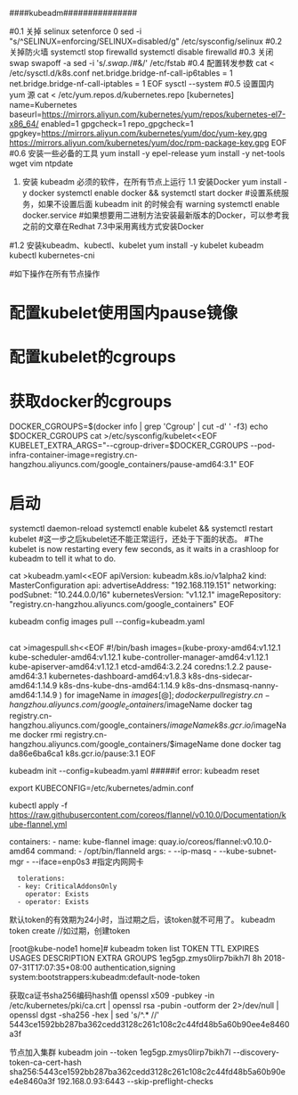 ####kubeadm###############


#0.1 关掉 selinux
setenforce  0 
sed -i "s/^SELINUX=enforcing/SELINUX=disabled/g" /etc/sysconfig/selinux 
#0.2 关掉防火墙
systemctl stop firewalld
systemctl disable firewalld
#0.3 关闭 swap
swapoff -a 
sed -i 's/.*swap.*/#&/' /etc/fstab
#0.4 配置转发参数
cat <<EOF >  /etc/sysctl.d/k8s.conf
net.bridge.bridge-nf-call-ip6tables = 1
net.bridge.bridge-nf-call-iptables = 1
EOF
sysctl --system
#0.5 设置国内 yum 源
cat <<EOF > /etc/yum.repos.d/kubernetes.repo
[kubernetes]
name=Kubernetes
baseurl=https://mirrors.aliyun.com/kubernetes/yum/repos/kubernetes-el7-x86_64/
enabled=1
gpgcheck=1
repo_gpgcheck=1
gpgkey=https://mirrors.aliyun.com/kubernetes/yum/doc/yum-key.gpg https://mirrors.aliyun.com/kubernetes/yum/doc/rpm-package-key.gpg
EOF
#0.6 安装一些必备的工具
yum install -y epel-release 
yum install -y net-tools wget vim  ntpdate


1. 安装 kubeadm 必须的软件，在所有节点上运行
1.1 安装Docker
yum install -y docker
systemctl enable docker && systemctl start docker
#设置系统服务，如果不设置后面 kubeadm init 的时候会有 warning
systemctl enable docker.service
#如果想要用二进制方法安装最新版本的Docker，可以参考我之前的文章在Redhat 7.3中采用离线方式安装Docker

#1.2 安装kubeadm、kubectl、kubelet
yum install -y kubelet kubeadm kubectl kubernetes-cni

#如下操作在所有节点操作
# 配置kubelet使用国内pause镜像
# 配置kubelet的cgroups
# 获取docker的cgroups
DOCKER_CGROUPS=$(docker info | grep 'Cgroup' | cut -d' ' -f3)
echo $DOCKER_CGROUPS
cat >/etc/sysconfig/kubelet<<EOF
KUBELET_EXTRA_ARGS="--cgroup-driver=$DOCKER_CGROUPS --pod-infra-container-image=registry.cn-hangzhou.aliyuncs.com/google_containers/pause-amd64:3.1"
EOF

# 启动
systemctl daemon-reload
systemctl enable kubelet && systemctl restart kubelet
#这一步之后kubelet还不能正常运行，还处于下面的状态。
#The kubelet is now restarting every few seconds, as it waits in a crashloop for kubeadm to tell it what to do.



cat >kubeadm.yaml<<EOF
apiVersion: kubeadm.k8s.io/v1alpha2
kind: MasterConfiguration
api:
  advertiseAddress: "192.168.119.151"
networking:
  podSubnet: "10.244.0.0/16"
kubernetesVersion: "v1.12.1"
imageRepository: "registry.cn-hangzhou.aliyuncs.com/google_containers"
EOF

kubeadm config images pull --config=kubeadm.yaml

##
cat >imagespull.sh<<EOF
#!/bin/bash
images=(kube-proxy-amd64:v1.12.1 kube-scheduler-amd64:v1.12.1 kube-controller-manager-amd64:v1.12.1 kube-apiserver-amd64:v1.12.1
etcd-amd64:3.2.24 coredns:1.2.2 pause-amd64:3.1 kubernetes-dashboard-amd64:v1.8.3 k8s-dns-sidecar-amd64:1.14.9 k8s-dns-kube-dns-amd64:1.14.9
k8s-dns-dnsmasq-nanny-amd64:1.14.9 )
for imageName in ${images[@]} ; do
  docker pull registry.cn-hangzhou.aliyuncs.com/google_containers/$imageName
  docker tag registry.cn-hangzhou.aliyuncs.com/google_containers/$imageName k8s.gcr.io/$imageName
  docker rmi registry.cn-hangzhou.aliyuncs.com/google_containers/$imageName
done
docker tag da86e6ba6ca1 k8s.gcr.io/pause:3.1
EOF

kubeadm init --config=kubeadm.yaml
#####if error: kubeadm reset

export KUBECONFIG=/etc/kubernetes/admin.conf


kubectl apply -f https://raw.githubusercontent.com/coreos/flannel/v0.10.0/Documentation/kube-flannel.yml

containers:
      - name: kube-flannel
        image: quay.io/coreos/flannel:v0.10.0-amd64
        command:
        - /opt/bin/flanneld
        args:
        - --ip-masq
        - --kube-subnet-mgr
        - --iface=enp0s3            #指定内网网卡
		
		
      tolerations:
      - key: CriticalAddonsOnly
        operator: Exists
      - operator: Exists



默认token的有效期为24小时，当过期之后，该token就不可用了。
kubeadm token create //如过期，创建token

[root@kube-node1 home]# kubeadm token list
TOKEN TTL EXPIRES USAGES DESCRIPTION EXTRA GROUPS
1eg5gp.zmys0lirp7bikh7l 8h 2018-07-31T17:07:35+08:00 authentication,signing <none> system:bootstrappers:kubeadm:default-node-token

获取ca证书sha256编码hash值
openssl x509 -pubkey -in /etc/kubernetes/pki/ca.crt | openssl rsa -pubin -outform der 2>/dev/null | openssl dgst -sha256 -hex | sed 's/^.* //'
5443ce1592bb287ba362cedd3128c261c108c2c44fd48b5a60b90ee4e8460a3f

节点加入集群
kubeadm join --token 1eg5gp.zmys0lirp7bikh7l --discovery-token-ca-cert-hash sha256:5443ce1592bb287ba362cedd3128c261c108c2c44fd48b5a60b90ee4e8460a3f 192.168.0.93:6443 --skip-preflight-checks